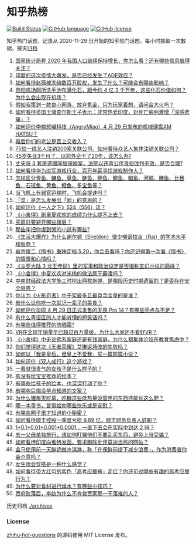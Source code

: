 # 知乎热榜
[![Build Status](https://github.com/ToWeLong/zhihu-hot-questions/workflows/CI/badge.svg)](https://github.com/ToWeLong/zhihu-hot-questions/actions)
[![GitHub language](https://img.shields.io/badge/language-golang-orange.svg)](https://golang.org/)
[![GitHub license](https://img.shields.io/github/license/ToWeLong/zhihu-hot-questions)](https://github.com/ToWeLong/zhihu-hot-questions/blob/main/LICENSE)

知乎热门话题，记录从 2020-11-29 日开始的知乎热门话题。每小时抓取一次数据，按天[归档](./archives)

<!-- BEGIN -->

1. [国家统计局称 2020 年我国人口继续保持增长，你怎么看？还有哪些信息值得关注？](https://www.zhihu.com/question/457140816)
1. [印度的这次疫情大爆发，是否已经发生了ADE效应？](https://www.zhihu.com/question/456399195)
1. [如何看待赵薇被冻结数百万股权，发生了什么？可能会有哪些影响？](https://www.zhihu.com/question/457141906)
1. [贵阳机场厕所洗手池布满化石，距今约 4 亿 3 千万年，这些化石价值如何？为什么会出现在机场？](https://www.zhihu.com/question/456986321)
1. [假如我策划一款良心网游，放弃氪金，只为玩家着想，请问会大火吗？](https://www.zhihu.com/question/452046052)
1. [如何看待英国王储查尔斯王子表示：非常热爱印度，对死亡病例激增「深感悲痛」？](https://www.zhihu.com/question/457133150)
1. [如何评价李楠怒喵科技（AngryMiao）4 月 29 日发布的机械键盘AM HATSU？](https://www.zhihu.com/question/457163306)
1. [婚后你们的老公是否上交收入？](https://www.zhihu.com/question/446421532)
1. [75位一线艺人注销200家关联公司，如何看待众艺人集体注销关联公司？](https://www.zhihu.com/question/457181415)
1. [45岁失业3个月了，以前外企干了20年，该怎么办?](https://www.zhihu.com/question/453104891)
1. [丈夫将 3 套房遗赠同居保姆案，法院以违背公序良俗改判无效，是否合理?](https://www.zhihu.com/question/457149946)
1. [如何看待华为进军游戏行业，百万年薪寻找游戏制作人？](https://www.zhihu.com/question/457206027)
1. [怎样区分青鱼、鳙鱼、草鱼、鲢鱼、鲤鱼、鲫鱼、鲳鱼、河鲀、鳝鱼、比目鱼、石斑鱼、黄鱼、鳕鱼、多宝鱼等？](https://www.zhihu.com/question/46703898)
1. [当飞机上有器官运输时，飞机会提速吗？](https://www.zhihu.com/question/453406019)
1. [「菜」是怎么发展出「弱」的意思的？](https://www.zhihu.com/question/454980442)
1. [如何评价《一人之下》524（556）话？](https://www.zhihu.com/question/457216895)
1. [《小舍得》剧里夏欢欢的成绩为什么提不上去？](https://www.zhihu.com/question/455735077)
1. [买房时要避开哪些楼层？](https://www.zhihu.com/question/447920355)
1. [那些年把你虐到哭的小说有哪些?](https://www.zhihu.com/question/384707888)
1. [《生活大爆炸》为什么谢尔顿（Sheldon）很少嘲讽拉吉（Raj）的学术水平和智商？](https://www.zhihu.com/question/452782047)
1. [岩井俊二《情书》重映定档 5.20，你会去看吗？你还记得第一次看《情书》的情景和心情吗？](https://www.zhihu.com/question/457115062)
1. [《斗罗大陆 3 龙王传说》里的军事和政治设定是否堪称玄幻小说的巅峰？](https://www.zhihu.com/question/457043638)
1. [《小舍得》中夏欢欢对米桃的做法属于霸凌吗？](https://www.zhihu.com/question/457028998)
1. [中南财经政法大学施工时挖出两枚炮弹，是哪段历史时期遗留的？是否存在安全隐患？](https://www.zhihu.com/question/457122815)
1. [你认为《火影忍者》中干架最多且最具含金量的是谁？](https://www.zhihu.com/question/456331604)
1. [有什么让你吃一次就记一辈子的美食？](https://www.zhihu.com/question/442763529)
1. [如何评价华硕 4 月 29 日正式发售的无畏 Pro 14？有哪些亮点与不足？](https://www.zhihu.com/question/457190351)
1. [有什么粤语区的人才能听懂的短笑话吗？](https://www.zhihu.com/question/417960479)
1. [有哪些值得推荐的防晒霜?](https://www.zhihu.com/question/329759904)
1. [VR在全球年销量早已超过百万量级，为什么大家还不看好VR？](https://www.zhihu.com/question/455504976)
1. [《小舍得》中无论佛系家庭还是有钱家庭，为什么都集体沦陷在教育焦虑中？](https://www.zhihu.com/question/456153696)
1. [你们觉得这次《王者荣耀》艾琳返场改的失败吗？](https://www.zhihu.com/question/455420512)
1. [如何以「我是皇后，但皇上不爱我」写一篇短篇小说？](https://www.zhihu.com/question/410673163)
1. [如何评价《双人成行》这个游戏？](https://www.zhihu.com/question/448262868)
1. [一看就很贵气的女孩子是什么样子的？](https://www.zhihu.com/question/322175199)
1. [有没有给宝宝推荐的绘本？](https://www.zhihu.com/question/452517546)
1. [有哪些给孩子的绘本，也深深打动了你？](https://www.zhihu.com/question/454395118)
1. [有哪些后悔没早点知道的文案？](https://www.zhihu.com/question/447084918)
1. [为什么猪每天吃草，吃糠这些低热量没营养的东西还能长这么肥？](https://www.zhihu.com/question/450554480)
1. [哪一本童书，曾带给你哪些快乐或是安慰？](https://www.zhihu.com/question/454215807)
1. [有哪些圈子里才知道的小秘密？](https://www.zhihu.com/question/49502870)
1. [如何看待顺丰控股一季度亏损 9.89 亿，顺丰财务负责人辞职？](https://www.zhihu.com/question/456088079)
1. [1+0.1+0.01+0.001+0.0001... 一直下去会在实际中到达 2 吗？](https://www.zhihu.com/question/444218811)
1. [五一父母单独旅行，该如何叮嘱他们不要乱买东西，避免上当受骗？](https://www.zhihu.com/question/456639541)
1. [如何看待印度向推特发函，要求删除批评莫迪当局的网帖？](https://www.zhihu.com/question/456828756)
1. [盒马使用前一天鲜奶做冰淇淋，称「在保鲜前提下减少浪费」，作为消费者你会介意吗？](https://www.zhihu.com/question/456827779)
1. [女生很会穿搭是一种什么感觉？](https://www.zhihu.com/question/316509144)
1. [如何看待带大红勾的紫色「高考应援裤」走红？你还见过哪些有趣的高考应援行为？](https://www.zhihu.com/question/457036620)
1. [为什么要对食材进行焯水？有哪些小技巧？](https://www.zhihu.com/question/40365482)
1. [贾府败落后，李纨为什么不肯救贾家那一干落难的人？](https://www.zhihu.com/question/413382261)

<!-- END -->

历史归档 [./archives](./archives)


### License
[zhihu-hot-questions](https://github.com/towelong/zhihu-hot-questions) 的源码使用 MIT License 发布。